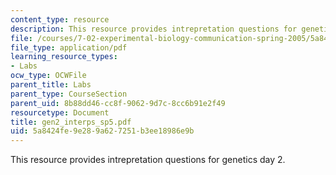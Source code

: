 ```yaml
---
content_type: resource
description: This resource provides intrepretation questions for genetics day 2.
file: /courses/7-02-experimental-biology-communication-spring-2005/5a8424fe9e289a627251b3ee18986e9b_gen2_interps_sp5.pdf
file_type: application/pdf
learning_resource_types:
- Labs
ocw_type: OCWFile
parent_title: Labs
parent_type: CourseSection
parent_uid: 8b88dd46-cc8f-9062-9d7c-8cc6b91e2f49
resourcetype: Document
title: gen2_interps_sp5.pdf
uid: 5a8424fe-9e28-9a62-7251-b3ee18986e9b
---
```

This resource provides intrepretation questions for genetics day 2.

